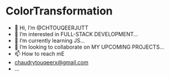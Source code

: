 # ColorTransformation
- 👋 Hi, I’m @CHTOUQEERJUTT
- 👀 I’m interested in FULL-STACK DEVELOPMENT...
- 🌱 I’m currently learning JS...
- 💞️ I’m looking to collaborate on MY UPCOMING PROJECTS...
- 📫 How to reach mE
- chaudrytouqeerx@gmail.com
- ...

